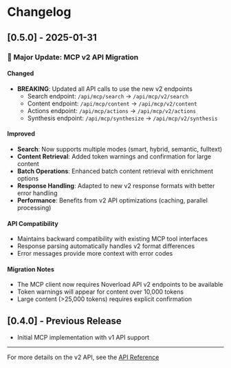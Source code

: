 # Changelog

## [0.5.0] - 2025-01-31

### 🚀 Major Update: MCP v2 API Migration

#### Changed
- **BREAKING**: Updated all API calls to use the new v2 endpoints
  - Search endpoint: `/api/mcp/search` → `/api/mcp/v2/search`
  - Content endpoint: `/api/mcp/content` → `/api/mcp/v2/content`
  - Actions endpoint: `/api/mcp/actions` → `/api/mcp/v2/actions`
  - Synthesis endpoint: `/api/mcp/synthesize` → `/api/mcp/v2/synthesis`

#### Improved
- **Search**: Now supports multiple modes (smart, hybrid, semantic, fulltext)
- **Content Retrieval**: Added token warnings and confirmation for large content
- **Batch Operations**: Enhanced batch content retrieval with enrichment options
- **Response Handling**: Adapted to new v2 response formats with better error handling
- **Performance**: Benefits from v2 API optimizations (caching, parallel processing)

#### API Compatibility
- Maintains backward compatibility with existing MCP tool interfaces
- Response parsing automatically handles v2 format differences
- Error messages provide more context with error codes

#### Migration Notes
- The MCP client now requires Noverload API v2 endpoints to be available
- Token warnings will appear for content over 10,000 tokens
- Large content (>25,000 tokens) requires explicit confirmation

## [0.4.0] - Previous Release
- Initial MCP implementation with v1 API support

---

For more details on the v2 API, see the [API Reference](https://docs.noverload.ai/api/v2)